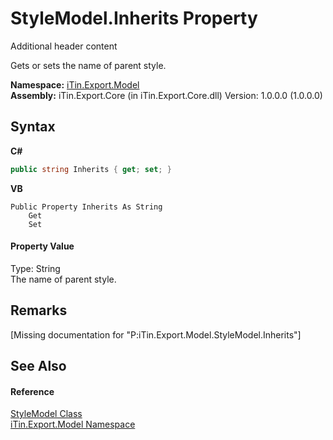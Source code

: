 # StyleModel.Inherits Property 
Additional header content 

Gets or sets the name of parent style.

**Namespace:**&nbsp;<a href="N_iTin_Export_Model">iTin.Export.Model</a><br />**Assembly:**&nbsp;iTin.Export.Core (in iTin.Export.Core.dll) Version: 1.0.0.0 (1.0.0.0)

## Syntax

**C#**<br />
``` C#
public string Inherits { get; set; }
```

**VB**<br />
``` VB
Public Property Inherits As String
	Get
	Set
```


#### Property Value
Type: String<br />The name of parent style.

## Remarks
\[Missing <remarks> documentation for "P:iTin.Export.Model.StyleModel.Inherits"\]

## See Also


#### Reference
<a href="T_iTin_Export_Model_StyleModel">StyleModel Class</a><br /><a href="N_iTin_Export_Model">iTin.Export.Model Namespace</a><br />